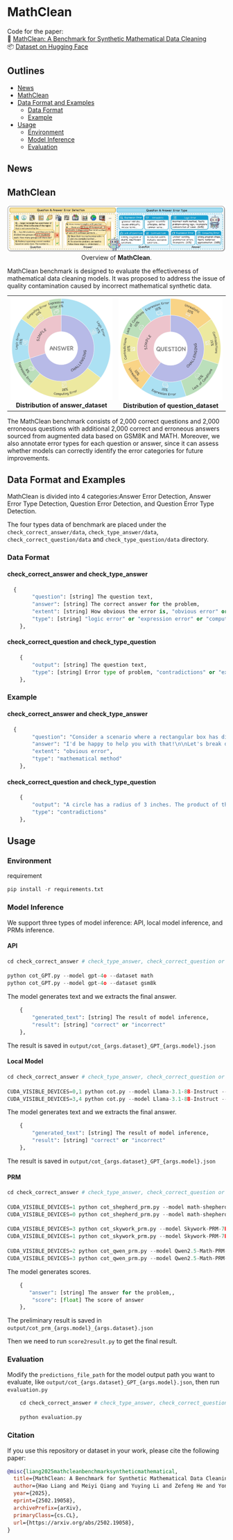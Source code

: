 # MathClean
Code for the paper:  
📄 [MathClean: A Benchmark for Synthetic Mathematical Data Cleaning](https://arxiv.org/abs/2502.19058)  
📦 [Dataset on Hugging Face](https://huggingface.co/datasets/Meiyi-Q03/MathClean)

## Outlines
- [News](#News)
- [MathClean](#MathClean)
- [Data Format and Examples](#Data_Format_and_Examples)
  - [Data Format](#Data_Format)
  - [Example](#Example)
- [Usage](#Usage)
  - [Environment](#Environment)
  - [Model Inference](#Model_Inference)
  - [Evaluation](#Evaluation)

## News

## MathClean

<p align="center">
    <img src="fig/cover/cover_page.jpg"> <br>
  Overview of <b>MathClean</b>.
</p>


MathClean benchmark is designed to evaluate the effectiveness of mathematical data cleaning models. It was proposed to address the issue of quality contamination caused by incorrect mathematical synthetic data.

<table>
  <tr>
    <td align="center">
      <img src="fig/answer_dataset/answer_dataset.jpg" width="300"><br>
      <b>Distribution of answer_dataset</b>
    </td>
    <td align="center">
      <img src="fig/question_dataset/question_dataset.jpg" width="300"><br>
      <b>Distribution of question_dataset</b>
    </td>
  </tr>
</table>

The MathClean benchmark consists of 2,000 correct questions and 2,000 erroneous questions with additional 2,000 correct and erroneous answers sourced from augmented data based on GSM8K and MATH. Moreover, we also annotate error types for each question or answer, since it can assess whether models can correctly identify the error categories for future improvements.

## Data Format and Examples

MathClean is divided into 4 categories:Answer Error Detection, Answer Error Type Detection, Question Error Detection, and Question Error Type Detection.

The four types data of benchmark are placed under the `check_correct_answer/data`, `check_type_answer/data`, `check_correct_question/data` and `check_type_question/data` directory.

### Data Format
#### check_correct_answer and check_type_answer
```python
  {
        "question": [string] The question text,
        "answer": [string] The correct answer for the problem,
        "extent": [string] How obvious the error is, "obvious error" or "not obvious error" or "no error",
        "type": [string] "logic error" or "expression error" or "computing error" or null
    },
```
#### check_correct_question and check_type_question
```python
    {
        "output": [string] The question text,
        "type": [string] Error type of problem, "contradictions" or "expression_error" or "lack_of_conditions" or "unrealistic" or "correct"
    },
```

### Example
#### check_correct_answer and check_type_answer
```python
  {
        "question": "Consider a scenario where a rectangular box has dimensions of 3 by 4 by 5 units. Now, imagine that there is a special event where the box expands by 1 unit in all directions, but this expansion happens only 8 times a year. For the rest of the year, the box remains in its original size. Calculate the total volume of the set of points that are inside or within one unit of the box for the entire year, expressed as $\\displaystyle {{m+n\\pi}\\over p}$, where $m$, $n$, and $p$ are positive integers, and $n$ and $p$ are relatively prime. Find $m+n+p$.",
        "answer": "I'd be happy to help you with that!\n\nLet's break down the problem step by step:\n\n**Step 1: Find the volume of the original box**\n\nThe dimensions of the box are 3 by 4 by 5 units, so its volume is:\n\nVolume = length × width × height = 3 × 4 × 5 = 60 cubic units\n\n**Step 2: Find the volume of the expanded box**\n\nThe box expands by 1 unit in all directions, so its new dimensions are 4 by 5 by 6 units. Its volume is:\n\nVolume = length × width × height = 4 × 5 × 6 = 120 cubic units\n\n**Step 3: Find the volume of the expanded box for the 8 times it expands**\n\nSince the box expands 8 times a year, we need to find the total volume of the expanded box for those 8 times. The volume of the expanded box is 120 cubic units, and it expands 8 times, so the total volume is:\n\n120 cubic units × 8 = 960 cubic units\n\n**Step 4: Find the volume of the original box for the remaining 44 weeks**\n\nSince the box remains in its original size for the remaining 44 weeks, we need to find the volume of the original box for those 44 weeks. The volume of the original box is 60 cubic units, and it remains in that size for 44 weeks, so the total volume is:\n\n60 cubic units × 44 = 2640 cubic units\n\n**Step 5: Find the total volume of the set of points**\n\nThe total volume of the set of points that are inside or within one unit of the box for the entire year is the sum of the volumes of the expanded box for the 8 times it expands and the volume of the original box for the remaining 44 weeks:\n\nTotal volume = 960 cubic units + 2640 cubic units = 3600 cubic units\n\n**Step 6: Write the answer in the required form**\n\nThe answer can be written in the form $\\displaystyle {{m+n\\pi}\\over p}$ as follows:\n\n3600 = $\\displaystyle {{3600}\\over 1}$ = $\\displaystyle {{3600+0\\pi}\\over 1}$\n\nSo, $m=3600$, $n=0$, and $p=1$. Therefore, $m+n+p = 3601$.\n\nThe answer is 3601.",
        "extent": "obvious error",
        "type": "mathematical method"
    },
```
#### check_correct_question and check_type_question
```python
    {
        "output": "A circle has a radius of 3 inches. The product of this radius and the circumference of the circle is equal to the circle's area. What is the length of the circumference of the circle, in inches?",
        "type": "contradictions"
    },
```

## Usage

### Environment

requirement
```python
pip install -r requirements.txt
```

### Model Inference

We support three types of model inference: API, local model inference, and PRMs inference.

#### API

```python
cd check_correct_answer # check_type_answer, check_correct_question or check_type_question

python cot_GPT.py --model gpt-4o --dataset math
python cot_GPT.py --model gpt-4o --dataset gsm8k
```

The model generates text and we extracts the final answer.

```python
    {
        "generated_text": [string] The result of model inference,
        "result": [string] "correct" or "incorrect"
    },
```

The result is saved in `output/cot_{args.dataset}_GPT_{args.model}.json`

#### Local Model

```python
cd check_correct_answer # check_type_answer, check_correct_question or check_type_question

CUDA_VISIBLE_DEVICES=0,1 python cot.py --model Llama-3.1-8B-Instruct --dataset gsm8k
CUDA_VISIBLE_DEVICES=3,4 python cot.py --model Llama-3.1-8B-Instruct --dataset math
```

The model generates text and we extracts the final answer.

```python
    {
        "generated_text": [string] The result of model inference,
        "result": [string] "correct" or "incorrect"
    },
```

The result is saved in `output/cot_{args.dataset}_GPT_{args.model}.json`

#### PRM

```python
cd check_correct_answer # check_type_answer, check_correct_question or check_type_question

CUDA_VISIBLE_DEVICES=1 python cot_shepherd_prm.py --model math-shepherd-mistral-7b-prm --dataset math
CUDA_VISIBLE_DEVICES=0 python cot_shepherd_prm.py --model math-shepherd-mistral-7b-prm --dataset gsm8k

CUDA_VISIBLE_DEVICES=3 python cot_skywork_prm.py --model Skywork-PRM-7B --dataset math
CUDA_VISIBLE_DEVICES=1 python cot_skywork_prm.py --model Skywork-PRM-7B --dataset gsm8k

CUDA_VISIBLE_DEVICES=2 python cot_qwen_prm.py --model Qwen2.5-Math-PRM-7B --dataset math
CUDA_VISIBLE_DEVICES=3 python cot_qwen_prm.py --model Qwen2.5-Math-PRM-7B --dataset gsm8k
```
The model generates scores.

```python
    {
       "answer": [string] The answer for the problem,,
        "score": [float] The score of answer
    },
```

The preliminary result is saved in `output/cot_prm_{args.model}_{args.dataset}.json`

Then we need to run `score2result.py` to get the final result.

### Evaluation

Modify the `predictions_file_path` for the model output path you want to evaluate, like `output/cot_{args.dataset}_GPT_{args.model}.json`, then run `evaluation.py`

```python
    cd check_correct_answer # check_type_answer, check_correct_question or check_type_question

    python evaluation.py
```
### Citation

If you use this repository or dataset in your work, please cite the following paper:

```bibtex
@misc{liang2025mathcleanbenchmarksyntheticmathematical,
  title={MathClean: A Benchmark for Synthetic Mathematical Data Cleaning}, 
  author={Hao Liang and Meiyi Qiang and Yuying Li and Zefeng He and Yongzhen Guo and Zhengzhou Zhu and Wentao Zhang and Bin Cui},
  year={2025},
  eprint={2502.19058},
  archivePrefix={arXiv},
  primaryClass={cs.CL},
  url={https://arxiv.org/abs/2502.19058}, 
}
